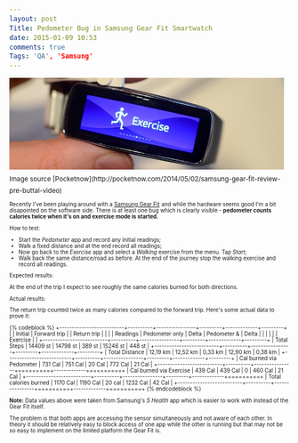 ```yaml
---
layout: post
Title: Pedometer Bug in Samsung Gear Fit Smartwatch
date: 2015-01-09 10:53
comments: true
Tags: 'QA', 'Samsung'
---
```


<a style="float:left;display:inline-block;margin-right:10px;" href="http://www.amazon.com/gp/product/B00J4DY8RU/ref=as_li_tl?ie=UTF8&camp=1789&creative=390957&creativeASIN=B00J4DY8RU&linkCode=as2&tag=atodorovorg-20&linkId=RNJGVYUTOOJFGWOU">
<img src="/images/samsung/gear_fit.jpg" />
</a>
<sub>
Image source [Pocketnow](http://pocketnow.com/2014/05/02/samsung-gear-fit-review-pre-buttal-video)
<sub>


Recently I've been playing around with a
<a href="http://www.amazon.com/gp/product/B00J4DY8RU/ref=as_li_tl?ie=UTF8&camp=1789&creative=390957&creativeASIN=B00J4DY8RU&linkCode=as2&tag=atodorovorg-20&linkId=RNJGVYUTOOJFGWOU">Samsung Gear Fit</a><img src="http://ir-na.amazon-adsystem.com/e/ir?t=atodorovorg-20&l=as2&o=1&a=B00J4DY8RU" width="1" height="1" border="0" alt="" style="border:none !important; margin:0px !important;" />
and while the hardware seems good I'm a bit disapointed on the software side.
There is at least one bug which is clearly visible - **pedometer counts calories twice
when it's on and exercise mode is started**.


How to test:

* Start the *Pedometer* app and record any initial readings;
* Walk a fixed distance and at the end record all readings;
* Now go back to the *Exercise* app and select a *Walking*
exercise from the menu. Tap *Start*;
* Walk back the same distance/road as before. At the end of the journey
stop the walking exercise and record all readings.

Expected results:

At the end of the trip I expect to see roughly the same calories burned
for both directions.

Actual results:

The return trip counted twice as many calories compared to the forward trip.
Here's some actual data to prove it:

{% codeblock %}
+--------------------------+----------+----------------+---------+-------------+---------+
|                          | Initial  | Forward trip   |         | Return trip |         |
|                          | Readings | Pedometer only |  Delta  | Pedometer & |  Delta  |
|                          |          |                |         | Exercise    |         |
+--------------------------+----------+----------------+---------+-------------+---------+
|              Total Steps | 14409 st | 14798 st       | 389 st  | 15246 st    | 448 st  |
+--------------------------+----------+----------------+---------+-------------+---------+
|           Total Distance | 12,19 km | 12,52 km       | 0,33 km | 12,90 km    | 0,38 km |
+--------------------------+----------+----------------+---------+-------------+---------+
| Cal burned via Pedometer |  731 Cal |  751 Cal       | 20 Cal  |  772 Cal    | 21 Cal  |
+--------------------------+----------+----------------+=========+-------------+=========+
| Cal burned via Exercise  |  439 Cal |  439 Cal       | 0       |  460 Cal    | 21 Cal  |
+--------------------------+----------+----------------+---------+-------------+=========+
|    Total calories burned | 1170 Cal | 1190 Cal       | 20 cal  | 1232 Cal    | 42 Cal  |
+--------------------------+----------+----------------+=========+-------------+=========+
{% endcodeblock %}

**Note:** Data values above were taken from Samsung's *S Health* app which is easier to work with
instead of the Gear Fit itself.

The problem is that both apps are accessing the sensor simultaneously and not aware of each other.
In theory it should be relatively easy to block access of one app while the other is running but
that may not be so easy to implement on the limited platform the Gear Fit is.




